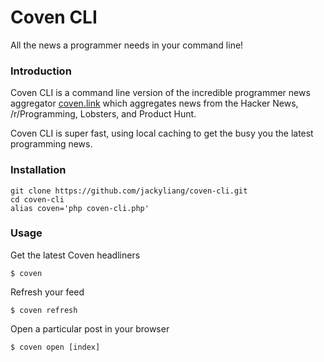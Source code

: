 # Coven CLI
All the news a programmer needs in your command line!

### Introduction 

Coven CLI is a command line version of the incredible programmer news
aggregator [coven.link](coven.link) which aggregates news from the
Hacker News, /r/Programming, Lobsters, and Product Hunt.

Coven CLI is super fast, using local caching to get the busy you the
latest programming news. 

### Installation

    git clone https://github.com/jackyliang/coven-cli.git
    cd coven-cli
    alias coven='php coven-cli.php'

### Usage

Get the latest Coven headliners

    $ coven

Refresh your feed

    $ coven refresh

Open a particular post in your browser

    $ coven open [index]
